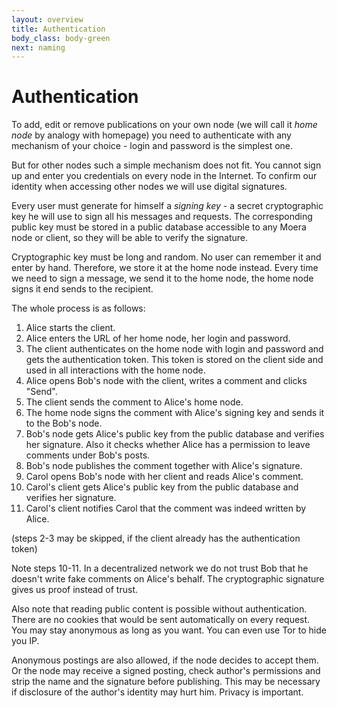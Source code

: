 ```yaml
---
layout: overview
title: Authentication
body_class: body-green
next: naming
---
```


# Authentication

To add, edit or remove publications on your own node (we will call it
*home node* by analogy with homepage) you need to authenticate with any
mechanism of your choice - login and password is the simplest one.

But for other nodes such a simple mechanism does not fit. You cannot
sign up and enter you credentials on every node in the Internet. To
confirm our identity when accessing other nodes we will use digital 
signatures.

Every user must generate for himself a *signing key* - a secret
cryptographic key he will use to sign all his messages and requests. The
corresponding public key must be stored in a public database accessible
to any Moera node or client, so they will be able to verify the
signature.

Cryptographic key must be long and random. No user can remember it and
enter by hand. Therefore, we store it at the home node instead. Every
time we need to sign a message, we send it to the home node, the home
node signs it end sends to the recipient.

The whole process is as follows:

1. Alice starts the client.
2. Alice enters the URL of her home node, her login and password.
3. The client authenticates on the home node with login and password and
   gets the authentication token. This token is stored on the client
   side and used in all interactions with the home node.
4. Alice opens Bob's node with the client, writes a comment and clicks
   "Send".
5. The client sends the comment to Alice's home node.
6. The home node signs the comment with Alice's signing key and sends it
   to the Bob's node.
7. Bob's node gets Alice's public key from the public database and
   verifies her signature. Also it checks whether Alice has a permission
   to leave comments under Bob's posts.
8. Bob's node publishes the comment together with Alice's signature.
9. Carol opens Bob's node with her client and reads Alice's comment.
10. Carol's client gets Alice's public key from the public database and
    verifies her signature.
11. Carol's client notifies Carol that the comment was indeed written by
    Alice.

(steps 2-3 may be skipped, if the client already has the authentication
token)

Note steps 10-11. In a decentralized network we do not trust Bob that he
doesn't write fake comments on Alice's behalf. The cryptographic
signature gives us proof instead of trust.

Also note that reading public content is possible without
authentication. There are no cookies that would be sent automatically on
every request. You may stay anonymous as long as you want. You can even
use Tor to hide you IP.

Anonymous postings are also allowed, if the node decides to accept them.
Or the node may receive a signed posting, check author's permissions and
strip the name and the signature before publishing. This may be
necessary if disclosure of the author's identity may hurt him. Privacy
is important.
